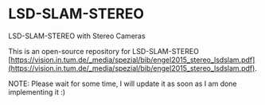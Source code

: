 # 
# LSD-SLAM-STEREO
LSD-SLAM-STEREO with Stereo Cameras

This is an open-source repository for LSD-SLAM-STEREO [https://vision.in.tum.de/_media/spezial/bib/engel2015_stereo_lsdslam.pdf](https://vision.in.tum.de/_media/spezial/bib/engel2015_stereo_lsdslam.pdf).

NOTE: Please wait for some time, I will update it as soon as I am done implementing it :)
